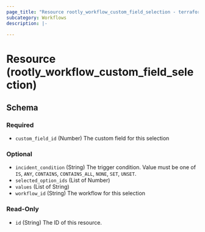 ```yaml
---
page_title: "Resource rootly_workflow_custom_field_selection - terraform-provider-rootly"
subcategory: Workflows
description: |-
    
---
```


# Resource (rootly_workflow_custom_field_selection)



<!-- schema generated by tfplugindocs -->
## Schema

### Required

- `custom_field_id` (Number) The custom field for this selection

### Optional

- `incident_condition` (String) The trigger condition. Value must be one of `IS`, `ANY`, `CONTAINS`, `CONTAINS_ALL`, `NONE`, `SET`, `UNSET`.
- `selected_option_ids` (List of Number)
- `values` (List of String)
- `workflow_id` (String) The workflow for this selection

### Read-Only

- `id` (String) The ID of this resource.
